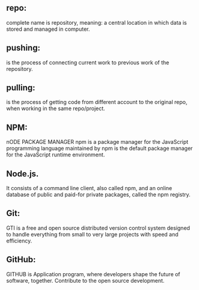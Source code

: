 ## repo: 
complete name is repository, meaning: a central location in which data is stored and managed in computer.

## pushing: 
is the process of connecting current work to previous work of the repository.

## pulling:
is the process of getting code from different account to the original repo, when working in the same repo/project.

## NPM:
nODE PACKAGE MANAGER npm is a package manager for the JavaScript programming language maintained by npm is the default package manager for the JavaScript runtime environment.

## Node.js. 
It consists of a command line client, also called npm, and an online database of public and paid-for private packages, called the npm registry.

## Git: 
GTI is a free and open source distributed version control system designed to handle everything from small to very large projects with speed and efficiency.

## GitHub:  
GITHUB is Application program, where developers shape the future of software, together. Contribute to the open source development.